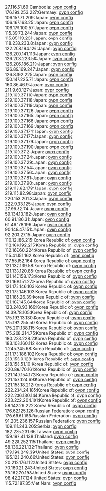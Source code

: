27.116.61.69:Cambodia: [ovpn config](vpn/27_116_61_69.ovpn)  
176.199.253.227:Germany: [ovpn config](vpn/176_199_253_227.ovpn)  
106.157.71.209:Japan: [ovpn config](vpn/106_157_71_209.ovpn)  
106.167.163.25:Japan: [ovpn config](vpn/106_167_163_25.ovpn)  
106.179.100.57:Japan: [ovpn config](vpn/106_179_100_57.ovpn)  
115.39.73.244:Japan: [ovpn config](vpn/115_39_73_244.ovpn)  
115.85.119.231:Japan: [ovpn config](vpn/115_85_119_231.ovpn)  
118.238.233.8:Japan: [ovpn config](vpn/118_238_233_8.ovpn)  
122.208.194.126:Japan: [ovpn config](vpn/122_208_194_126.ovpn)  
126.200.141.113:Japan: [ovpn config](vpn/126_200_141_113.ovpn)  
126.203.223.58:Japan: [ovpn config](vpn/126_203_223_58.ovpn)  
126.206.186.219:Japan: [ovpn config](vpn/126_206_186_219.ovpn)  
126.89.169.247:Japan: [ovpn config](vpn/126_89_169_247.ovpn)  
126.8.192.225:Japan: [ovpn config](vpn/126_8_192_225.ovpn)  
150.147.225.71:Japan: [ovpn config](vpn/150_147_225_71.ovpn)  
160.86.46.9:Japan: [ovpn config](vpn/160_86_46_9.ovpn)  
211.9.60.127:Japan: [ovpn config](vpn/211_9_60_127.ovpn)  
219.100.37.110:Japan: [ovpn config](vpn/219_100_37_110.ovpn)  
219.100.37.118:Japan: [ovpn config](vpn/219_100_37_118.ovpn)  
219.100.37.119:Japan: [ovpn config](vpn/219_100_37_119.ovpn)  
219.100.37.126:Japan: [ovpn config](vpn/219_100_37_126.ovpn)  
219.100.37.165:Japan: [ovpn config](vpn/219_100_37_165.ovpn)  
219.100.37.166:Japan: [ovpn config](vpn/219_100_37_166.ovpn)  
219.100.37.169:Japan: [ovpn config](vpn/219_100_37_169.ovpn)  
219.100.37.174:Japan: [ovpn config](vpn/219_100_37_174.ovpn)  
219.100.37.177:Japan: [ovpn config](vpn/219_100_37_177.ovpn)  
219.100.37.179:Japan: [ovpn config](vpn/219_100_37_179.ovpn)  
219.100.37.190:Japan: [ovpn config](vpn/219_100_37_190.ovpn)  
219.100.37.2:Japan: [ovpn config](vpn/219_100_37_2.ovpn)  
219.100.37.24:Japan: [ovpn config](vpn/219_100_37_24.ovpn)  
219.100.37.29:Japan: [ovpn config](vpn/219_100_37_29.ovpn)  
219.100.37.54:Japan: [ovpn config](vpn/219_100_37_54.ovpn)  
219.100.37.56:Japan: [ovpn config](vpn/219_100_37_56.ovpn)  
219.100.37.81:Japan: [ovpn config](vpn/219_100_37_81.ovpn)  
219.100.37.90:Japan: [ovpn config](vpn/219_100_37_90.ovpn)  
219.113.62.178:Japan: [ovpn config](vpn/219_113_62_178.ovpn)  
219.115.82.98:Japan: [ovpn config](vpn/219_115_82_98.ovpn)  
220.153.201.3:Japan: [ovpn config](vpn/220_153_201_3.ovpn)  
222.9.33.125:Japan: [ovpn config](vpn/222_9_33_125.ovpn)  
27.96.32.74:Japan: [ovpn config](vpn/27_96_32_74.ovpn)  
59.134.13.182:Japan: [ovpn config](vpn/59_134_13_182.ovpn)  
60.91.186.31:Japan: [ovpn config](vpn/60_91_186_31.ovpn)  
61.46.178.196:Japan: [ovpn config](vpn/61_46_178_196.ovpn)  
90.149.47.151:Japan: [ovpn config](vpn/90_149_47_151.ovpn)  
92.203.27.15:Japan: [ovpn config](vpn/92_203_27_15.ovpn)  
110.12.186.215:Korea Republic of: [ovpn config](vpn/110_12_186_215.ovpn)  
112.166.192.215:Korea Republic of: [ovpn config](vpn/112_166_192_215.ovpn)  
112.167.60.224:Korea Republic of: [ovpn config](vpn/112_167_60_224.ovpn)  
115.41.151.162:Korea Republic of: [ovpn config](vpn/115_41_151_162.ovpn)  
117.55.152.164:Korea Republic of: [ovpn config](vpn/117_55_152_164.ovpn)  
121.132.139.58:Korea Republic of: [ovpn config](vpn/121_132_139_58.ovpn)  
121.133.120.85:Korea Republic of: [ovpn config](vpn/121_133_120_85.ovpn)  
121.147.158.173:Korea Republic of: [ovpn config](vpn/121_147_158_173.ovpn)  
121.169.151.27:Korea Republic of: [ovpn config](vpn/121_169_151_27.ovpn)  
121.173.146.103:Korea Republic of: [ovpn config](vpn/121_173_146_103.ovpn)  
121.173.146.103:Korea Republic of: [ovpn config](vpn/121_173_146_103.ovpn)  
121.185.26.39:Korea Republic of: [ovpn config](vpn/121_185_26_39.ovpn)  
121.187.145.64:Korea Republic of: [ovpn config](vpn/121_187_145_64.ovpn)  
123.248.93.169:Korea Republic of: [ovpn config](vpn/123_248_93_169.ovpn)  
14.39.78.105:Korea Republic of: [ovpn config](vpn/14_39_78_105.ovpn)  
175.192.13.130:Korea Republic of: [ovpn config](vpn/175_192_13_130.ovpn)  
175.192.255.50:Korea Republic of: [ovpn config](vpn/175_192_255_50.ovpn)  
175.201.138.115:Korea Republic of: [ovpn config](vpn/175_201_138_115.ovpn)  
175.208.214.75:Korea Republic of: [ovpn config](vpn/175_208_214_75.ovpn)  
180.233.228.2:Korea Republic of: [ovpn config](vpn/180_233_228_2.ovpn)  
183.108.160.112:Korea Republic of: [ovpn config](vpn/183_108_160_112.ovpn)  
1.245.245.68:Korea Republic of: [ovpn config](vpn/1_245_245_68.ovpn)  
211.173.186.102:Korea Republic of: [ovpn config](vpn/211_173_186_102.ovpn)  
218.156.0.128:Korea Republic of: [ovpn config](vpn/218_156_0_128.ovpn)  
218.158.51.10:Korea Republic of: [ovpn config](vpn/218_158_51_10.ovpn)  
220.86.170.161:Korea Republic of: [ovpn config](vpn/220_86_170_161.ovpn)  
221.140.154.172:Korea Republic of: [ovpn config](vpn/221_140_154_172.ovpn)  
221.153.124.69:Korea Republic of: [ovpn config](vpn/221_153_124_69.ovpn)  
221.158.18.212:Korea Republic of: [ovpn config](vpn/221_158_18_212.ovpn)  
222.234.24.185:Korea Republic of: [ovpn config](vpn/222_234_24_185.ovpn)  
222.236.130.144:Korea Republic of: [ovpn config](vpn/222_236_130_144.ovpn)  
223.222.204.101:Korea Republic of: [ovpn config](vpn/223_222_204_101.ovpn)  
58.142.29.222:Korea Republic of: [ovpn config](vpn/58_142_29_222.ovpn)  
176.62.125.126:Russian Federation: [ovpn config](vpn/176_62_125_126.ovpn)  
176.65.61.155:Russian Federation: [ovpn config](vpn/176_65_61_155.ovpn)  
91.205.236.157:Russian Federation: [ovpn config](vpn/91_205_236_157.ovpn)  
109.111.243.205:Serbia: [ovpn config](vpn/109_111_243_205.ovpn)  
182.235.231.66:Taiwan: [ovpn config](vpn/182_235_231_66.ovpn)  
159.192.41.138:Thailand: [ovpn config](vpn/159_192_41_138.ovpn)  
49.228.252.115:Thailand: [ovpn config](vpn/49_228_252_115.ovpn)  
58.136.221.132:Thailand: [ovpn config](vpn/58_136_221_132.ovpn)  
173.198.248.39:United States: [ovpn config](vpn/173_198_248_39.ovpn)  
195.123.240.66:United States: [ovpn config](vpn/195_123_240_66.ovpn)  
20.212.176.112:United States: [ovpn config](vpn/20_212_176_112.ovpn)  
70.160.21.243:United States: [ovpn config](vpn/70_160_21_243.ovpn)  
73.162.70.193:United States: [ovpn config](vpn/73_162_70_193.ovpn)  
98.42.217.124:United States: [ovpn config](vpn/98_42_217_124.ovpn)  
115.72.187.35:Viet Nam: [ovpn config](vpn/115_72_187_35.ovpn)  
